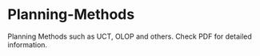 # Planning-Methods
Planning Methods such as UCT, OLOP and others. Check PDF for detailed information.
